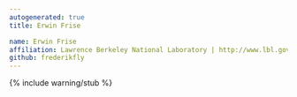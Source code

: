 ```yaml
---
autogenerated: true
title: Erwin Frise

name: Erwin Frise
affiliation: Lawrence Berkeley National Laboratory | http://www.lbl.gov/
github: frederikfly
---
```

{% include warning/stub %}

